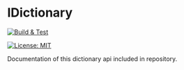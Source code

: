 # IDictionary

[![Build & Test](https://github.com/xamm/IDictionary/actions/workflows/node.js.yml/badge.svg)](https://github.com/xamm/IDictionary/actions/workflows/node.js.yml)


[![License: MIT](https://img.shields.io/badge/License-MIT-yellow.svg)](https://opensource.org/licenses/MIT)

Documentation of this dictionary api included in repository.
